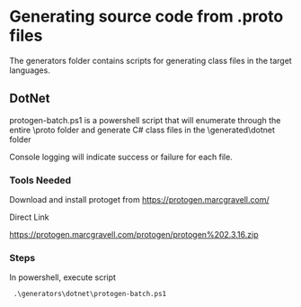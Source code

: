 # Generating source code from .proto files

The generators folder contains scripts for generating class files in the target languages.

## DotNet

protogen-batch.ps1 is a powershell script that will enumerate through the entire \proto folder and generate C# class files in the \generated\dotnet folder

Console logging will indicate success or failure for each file.

### Tools Needed
Download and install protoget from https://protogen.marcgravell.com/

Direct Link

https://protogen.marcgravell.com/protogen/protogen%202.3.16.zip

### Steps
In powershell, execute script 

````
 .\generators\dotnet\protogen-batch.ps1
 ````
